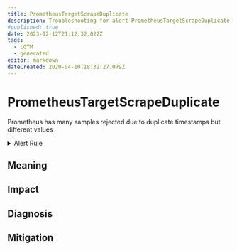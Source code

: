 ```yaml
---
title: PrometheusTargetScrapeDuplicate
description: Troubleshooting for alert PrometheusTargetScrapeDuplicate
#published: true
date: 2023-12-12T21:12:32.022Z
tags: 
  - LGTM
  - generated
editor: markdown
dateCreated: 2020-04-10T18:32:27.079Z
---
```


# PrometheusTargetScrapeDuplicate

Prometheus has many samples rejected due to duplicate timestamps but different values

<details>
  <summary>Alert Rule</summary>

{{% rule "prometheus-self-monitoring/prometheus-self-monitoring-internal.yml" "PrometheusTargetScrapeDuplicate" %}}

{{% comment %}}

```yaml
alert: PrometheusTargetScrapeDuplicate
expr: increase(prometheus_target_scrapes_sample_duplicate_timestamp_total[5m]) > 0
for: 0m
labels:
    severity: warning
annotations:
    summary: Prometheus target scrape duplicate (instance {{ $labels.instance }})
    description: |-
        Prometheus has many samples rejected due to duplicate timestamps but different values
          VALUE = {{ $value }}
          LABELS = {{ $labels }}
    runbook: https://github.com/srerun/prometheus-alerts/blob/main/content/runbooks/prometheus-self-monitoring-internal/PrometheusTargetScrapeDuplicate.md

```

{{% /comment %}}

</details>


## Meaning
[//]: # "Short paragraph that explains what the alert means"


## Impact
[//]: # "What could / will happen if the alert is not addressed"



## Diagnosis
[//]: # "Steps to take to identify the cause of the problem"



## Mitigation
[//]: # "The steps necessary to resolve the alert"
